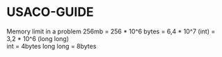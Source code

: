 # USACO-GUIDE

Memory limit in a problem 256mb = 256 * 10^6 bytes = 6,4 * 10^7 (int)  =  3,2 * 10^6 (long long)  
int = 4bytes
long long = 8bytes
